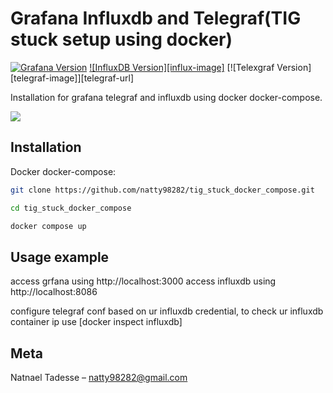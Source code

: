 # Grafana Influxdb and Telegraf(TIG stuck setup using docker)

[![Grafana Version][grafana-image]][grafana-url]
[![InfluxDB Version][influx-image]][influxdb-url]
[![Telexgraf Version][telegraf-image]][telegraf-url]

Installation for grafana telegraf and influxdb using docker docker-compose.

![](header.png)

## Installation

Docker docker-compose:

```sh
git clone https://github.com/natty98282/tig_stuck_docker_compose.git
```

```sh
cd tig_stuck_docker_compose
```

```sh
docker compose up
```

## Usage example

access grfana using http://localhost:3000
access influxdb using http://localhost:8086

configure telegraf conf based on ur influxdb credential, to check ur influxdb container ip use [docker inspect influxdb]


## Meta

Natnael Tadesse – natty98282@gmail.com


<!-- Markdown link & img dfn's -->
[grafana-image]: http://www.w3.org/2000/svg
[grafana-url]: https://hub.docker.com/r/grafana/grafana
[influxdb-url]: https://hub.docker.com/_/influxdb
[wiki]: https://github.com/yourname/yourproject/wiki

